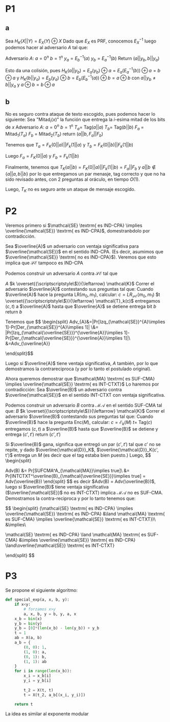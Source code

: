 # P1
## a
Sea $H_K(X||Y) = E_X(Y)\oplus X$
Dado que $E_X$ es PRF, conocemos $E_X^{-1}$
luego podemos hacer al adversario $A$ tal que:

Adversario $A$:
	$a = 0^n$
	$b = 1^n$
	$y_a = E_b^{-1}(a)$
	$y_b = E_a^{-1}(b)$ 
	Return ($a||y_b, b||y_a$)

Esto da una colisión, pues 
$H_K(a||y_b) = E_a(y_b)\oplus a = E_a(E_a^{-1}(b))\oplus a = b \oplus a$
y
$H_K(b||y_a) = E_b(y_a)\oplus b = E_b(E_b^{-1}(a))\oplus b = a \oplus b$
con
$a||y_b \ne b||y_a$ y $a\oplus b = b\oplus a$ 

## b
No es seguro contra ataque de texto escogido, pues podemos hacer lo siguiente:
Sea "Mitad$_i$($x$)" la función que entrega la $i$-esima mitad de los bits de $x$
Adversario $A$:
	$a = 0^n$
	$b = 1^n$
	$T_a =$ Tag($a||a$)
	$T_b =$ Tag($b||b$)
	$F_a$ = Mitad$_1$($T_a$)
	$F_b$ = Mitad$_2$($T_b$)
	return ($a||b, F_a||F_b$)

Tenemos que 
$T_a = F_K(0||a)||F_k(1||a)$
y
$T_b = F_K(0||b)||F_k(1||b)$

Luego
$F_a = F_K(0||a)$
y
$F_b = F_k(1||b)$

Finalmente, tenemos que 
$T_K(a||b) = F_K(0||a)||F_k(1||b) = F_a||F_b$
y $a||b \notin \{a||a, b||b\}$
por lo que entregamos un par menasje, tag correcto y que no ha sido revisado antes, con 2 preguntas al oráculo, en tiempo $O(1)$.

Luego, $T_K$ no es seguro ante un ataque de mensaje escogido.

# P2

Veremos primero si $\mathcal{SE} \textrm{ es IND-CPA} \implies \overline{\mathcal{SE}} \textrm{ es IND-CPA}$, domestranbdolo por contradicción.

Sea $\overline{A}$ un adversario con ventaja significativa para $\overline{\mathcal{SE}}$ en el sentido IND-CPA. (Es decir, asumimos que $\overline{\mathcal{SE}} \textrm{ no es IND-CPA}$). Veremos que esto implica que $\mathcal{SE}$ tampoco es $\textrm{IND-CPA}$


Podemos construir un adversario $A$ contra $\mathcal{SE}$ tal que

$A$
	$k \overset{{\scriptscriptstyle\$}}{\leftarrow} \mathcal{K}$
	Correr el adversario $\overline{A}$ contestando sus preguntas tal que:
		Cuando $\overline{A}$ hace la pregunta LR($m_0, m_1$), calcular:
		$c = LR_{\mathcal{SE}}(m_0, m_1)$
		$t \overset{{\scriptscriptstyle\$}}{\leftarrow} \mathcal{T}_k(c)$
		entregamos $(c, t)$ a $\overline{A}$
		hasta que $\overline{A}$ se detiene entrega bit $b$
	return $b$

Tenemos que 
$$
\begin{split}
Adv_{A}&=|Pr[Izq_{\mathcal{SE}}^{A}\implies 1]-Pr[Der_{\mathcal{SE}}^{A}\implies 1]| \\&= |Pr[Izq_{\mathcal{\overline{SE}}}^{\overline{A}}\implies 1]-Pr[Der_{\mathcal{\overline{SE}}}^{\overline{A}}\implies 1]|\\ &=Adv_{\overline{A}}

\end{split}$$

Luego si $\overline{A}$ tiene ventaja significativa, $A$ también, por lo que demostramos la contrareciproca (y por lo tanto el postulado original).

Ahora queremos demostrar que $\mathcal{MA} \textrm{ es SUF-CMA} \implies \overline{\mathcal{SE}} \textrm{ es INT-CTXT}$
Lo haremos por contradicción:
Sea $\overline{B}$ un adversario contra $\overline{\mathcal{SE}}$ en el sentido $\textrm{INT-CTXT}$ con ventaja significativa.

Podemos construir un adversario $B$ contra $\mathcal{MA}$ en el sentido $\textrm{SUF-CMA}$ tal que:
$B$
	$k \overset{{\scriptscriptstyle\$}}{\leftarrow} \mathcal{K}$
	Correr el adversario $\overline{B}$ contestando sus preguntas tal que:
		Cuando $\overline{B}$ hace la pregunta Enc($M$), calcular:
		$c = \mathcal{E}_k(M)$
		$t =$ Tag($c$)
		entregamos $(c, t)$ a $\overline{B}$
		hasta que $\overline{B}$ se detiene y entrega $(c', t')$
	return $(c', t')$

Si $\overline{B}$ gana, significa que entregó un par $(c', t')$ tal que $c'$ no se repite, y dado $\overline{\mathcal{D}}_K$, $\overline{\mathcal{D}}_K(c', t')$ entrega un $M$ (es decir que el tag estaba bien puesto.)
Luego, 
$$
\begin{split}

Adv(B) &= Pr[SUFCMA^A_{\mathcal{MA}}\implies true]\\
&= Pr[INTCTXT^\overline{B}_{\mathcal{\overline{SE}}}\implies true] = Adv(\overline{B})
\end{split}
$$
es decir $Adv(B) = Adv(\overline{B})$, luego si $\overline{B}$ tiene ventaja significativa ($\overline{\mathcal{SE}}$ no es INT-CTXT) implica $\mathcal{MA}$  no es SUF-CMA. Demostramos la contra-reciproca y por lo tanto tenemos que:

$$
\begin{split}
(\mathcal{SE} \textrm{ es IND-CPA} \implies \overline{\mathcal{SE}} \textrm{ es IND-CPA}
&\land 
\mathcal{MA} \textrm{ es SUF-CMA} \implies \overline{\mathcal{SE}} \textrm{ es INT-CTXT})\\
&\implies\\

\mathcal{SE} \textrm{ es IND-CPA} \land \mathcal{MA} \textrm{ es SUF-CMA} &\implies \overline{\mathcal{SE}} \textrm{ es IND-CPA} \land\overline{\mathcal{SE}} \textrm{ es INT-CTXT}

\end{split}
$$

# P3

Se propone el siguiente algoritmo:
```python
def special_exp(a, x, b, y):
    if x<y:
        # forzamos x>y
        a, x, b, y = b, y, a, x
    x_b = bin(x)
    y_b = bin(y)
    y_b = [0]*(len(x_b) - len(y_b)) + y_b
    t = 1
    ab = X(a, b)
    a_b = {
        (0, 0): 1,
        (1, 0): a,
        (0, 1): b,
        (1, 1): ab
    }
    for i in range(len(x_b)):
        x_i = x_b[i]
        y_i = y_b[i]
        
        t_2 = X(t, t)
        t = X(t_2, a_b[(x_i, y_i)])

    return t
```


La idea es similar al exponente modular
